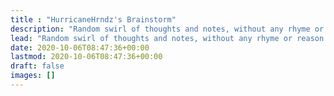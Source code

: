 ```yaml
---
title : "HurricaneHrndz's Brainstorm"
description: "Random swirl of thoughts and notes, without any rhyme or reason."
lead: "Random swirl of thoughts and notes, without any rhyme or reason."
date: 2020-10-06T08:47:36+00:00
lastmod: 2020-10-06T08:47:36+00:00
draft: false
images: []
---
```


